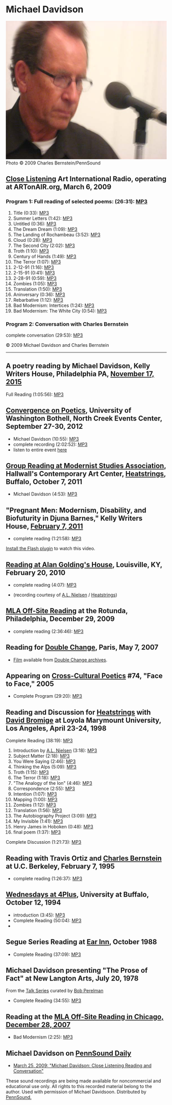 Michael
Davidson
========

<img src="/static/images/portraits/Davidson-Michael_Ch-Bernstein_3-6-09jpg.jpg" width="576" height="432" />  
Photo © 2009 Charles Bernstein/PennSound

[Close Listening](Close-Listening.php)
Art International Radio, operating at ARTonAIR.org,
March 6, 2009
---------------------------------------------------

### Program 1: Full reading of selected poems: (26:31): [MP3](http://media.sas.upenn.edu/pennsound/authors/Davidson/Close-Listening/Davidson-Michael_Close-Listening_Full-Reading_3-6-09.mp3)

1.  Title (0:33): [MP3](http://media.sas.upenn.edu/pennsound/authors/Davidson/Close-Listening/Davidson-Michael_01_Title_Close-Listening_3-6-09.mp3)
2.  Summer Letters (1:42): [MP3](http://media.sas.upenn.edu/pennsound/authors/Davidson/Close-Listening/Davidson-Michael_02_Summer-Letters_Close-Listening_3-6-09.mp3)
3.  Untitled (0:36): [MP3](http://media.sas.upenn.edu/pennsound/authors/Davidson/Close-Listening/Davidson-Michael_03_Untitled_Close-Listening_3-6-09.mp3)
4.  The Dream Dream (1:09): [MP3](http://media.sas.upenn.edu/pennsound/authors/Davidson/Close-Listening/Davidson-Michael_04_The-Dream-Dream_Close-Listening_3-6-09.mp3)
5.  The Landing of Rochambeau (3:52): [MP3](http://media.sas.upenn.edu/pennsound/authors/Davidson/Close-Listening/Davidson-Michael_05_The-Landing-of-Rochambeau_Close-Listening_3-6-09.mp3)
6.  Cloud (0:28): [MP3](http://media.sas.upenn.edu/pennsound/authors/Davidson/Close-Listening/Davidson-Michael_06_Cloud_Close-Listening_3-6-09.mp3)
7.  The Second City (2:02): [MP3](http://media.sas.upenn.edu/pennsound/authors/Davidson/Close-Listening/Davidson-Michael_07_The-Second-City_Close-Listening_3-6-09.mp3)
8.  Troth (1:10): [MP3](http://media.sas.upenn.edu/pennsound/authors/Davidson/Close-Listening/Davidson-Michael_08_Troth_Close-Listening_3-6-09.mp3)
9.  Century of Hands (1:49): [MP3](http://media.sas.upenn.edu/pennsound/authors/Davidson/Close-Listening/Davidson-Michael_09_Century-of-Hands_Close-Listening_3-6-09.mp3)
10. The Terror (1:07): [MP3](http://media.sas.upenn.edu/pennsound/authors/Davidson/Close-Listening/Davidson-Michael_10_The-Terror_Close-Listening_3-6-09.mp3)
11. 2-12-91 (1:16): [MP3](http://media.sas.upenn.edu/pennsound/authors/Davidson/Close-Listening/Davidson-Michael_11_2-12-91_Close-Listening_3-6-09.mp3)
12. 2-15-91 (0:41): [MP3](http://media.sas.upenn.edu/pennsound/authors/Davidson/Close-Listening/Davidson-Michael_12_2-15-91_Close-Listening_3-6-09.mp3)
13. 2-28-91 (0:59): [MP3](http://media.sas.upenn.edu/pennsound/authors/Davidson/Close-Listening/Davidson-Michael_13_2-28-91_Close-Listening_3-6-09.mp3)
14. Zombies (1:05): [MP3](http://media.sas.upenn.edu/pennsound/authors/Davidson/Close-Listening/Davidson-Michael_14_Zombies_Close-Listening_3-6-09.mp3)
15. Translation (1:50): [MP3](http://media.sas.upenn.edu/pennsound/authors/Davidson/Close-Listening/Davidson-Michael_15_Translation_Close-Listening_3-6-09.mp3)
16. Aninversary (0:36): [MP3](http://media.sas.upenn.edu/pennsound/authors/Davidson/Close-Listening/Davidson-Michael_16_Anniversary_Close-Listening_3-6-09.mp3)
17. Rebarbative (1:12): [MP3](http://media.sas.upenn.edu/pennsound/authors/Davidson/Close-Listening/Davidson-Michael_17_Rebarbative_Close-Listening_3-6-09.mp3)
18. Bad Modernism: Intertices (1:24): [MP3](http://media.sas.upenn.edu/pennsound/authors/Davidson/Close-Listening/Davidson-Michael_18_Bad-Modernism-Interstices_Close-Listening_3-6-09.mp3)
19. Bad Modernism: The White City (0:54): [MP3](http://media.sas.upenn.edu/pennsound/authors/Davidson/Close-Listening/Davidson-Michael_19_Bad-Modernism-The-White-City_Close-Listening_3-6-09.mp3)

### Program 2: Conversation with Charles Bernstein

complete conversation (29:53): [MP3](http://media.sas.upenn.edu/pennsound/authors/Davidson/Close-Listening/Davidson-Michael_Close-Listening_Conversation_3-6-09.mp3)

© 2009 Michael Davidson and Charles Bernstein  

------------------------------------------------------------------------


A poetry reading by Michael Davidson, Kelly Writers House, Philadelphia PA, [November 17, 2015](http://writing.upenn.edu/wh/calendar/1115.php#17)
-------------------------------------------------------------------------------------------------------------------------------------------------

Full Reading (1:05:56): [MP3](https://media.sas.upenn.edu/pennsound/authors/Davidson/Davidson-Michael_KWH-UPenn_11-17-15.mp3)

[Convergence on Poetics](http://www.uwb.edu/mfa/curriculum/program-events/fallconvergence), University of Washington Bothell, North Creek Events Center, September 27-30, 2012
------------------------------------------------------------------------------------------------------------------------------------------------------------------------------

-   Michael Davidson (10:55): [MP3](http://media.sas.upenn.edu/pennsound/groups/Bothell/9-29-12/Convergence_05_Davidson-Michael_U-WA-Bothell_09_29_12.mp3)
-   complete recording (2:02:52): [MP3](http://media.sas.upenn.edu/pennsound/groups/Bothell/9-29-12/Convergence_Complete-Recording_U-WA-Bothell_09-29-12.mp3)
-   listen to entire event [here](http://writing.upenn.edu/pennsound/x/Convergence-on-Poetics.php)


[Group Reading at Modernist Studies Association](http://writing.upenn.edu/pennsound/x/Heatstrings.php#10-7-11), Hallwall's Contemporary Art Center, [Heatstrings](Heatstrings.php), Buffalo, October 7, 2011
------------------------------------------------------------------------------------------------------------------------------------------------------------------------------------------------------------

-   Michael Davidson (4:53): [MP3](http://media.sas.upenn.edu/pennsound/groups/Heatstrings/10-7-11/Davidson-Michael_02_Complete-Reading_Modernist-Studies-Association_Heatstrings_Buffalo_10-7-11.mp3)


"Pregnant Men: Modernism, Disability, and Biofuturity in Djuna Barnes," Kelly Writers House, [February 7, 2011](http://writing.upenn.edu/wh/calendar/0211.php#7)
----------------------------------------------------------------------------------------------------------------------------------------------------------------

-   complete reading (1:21:58): [MP3](http://media.sas.upenn.edu/pennsound/authors/Davidson/Davidson-Michael_Complete-Reading_KWH-UPenn_2-7-11.mp3)

  

[Install the Flash plugin](http://get.adobe.com/flashplayer/) to watch this video.

[Reading at Alan Golding's House](Heatstrings-Golding.php), Louisville, KY, February 20, 2010
---------------------------------------------------------------------------------------------

-   complete reading (4:07): [MP3](http://media.sas.upenn.edu/pennsound/groups/Heatstrings-Golding_2-20-10/Various_11_Michael-Davidson_Alan-Goldings-House_Louisville-KY_2-20-10.mp3)



-   (recording courtesy of [A.L. Nielsen](Nielsen.php) / [Heatstrings](Heatstrings.php))

[MLA Off-Site Reading](http://writing.upenn.edu/pennsound/x/MLA-Offsite.php) at the Rotunda, Philadelphia, December 29, 2009
----------------------------------------------------------------------------------------------------------------------------

-   complete reading (2:36:46): [MP3](http://media.sas.upenn.edu/pennsound/groups/MLA-Offsite/2009_On-Site-and-Off-Site_Philadelphia/MLA-Off-Site-Reading_The-Rotunda_Philadelphia_12-29-09.mp3)

Reading for [Double Change](http://writing.upenn.edu/pennsound/x/Double-Change.php), Paris, May 7, 2007
-------------------------------------------------------------------------------------------------------

-   [Film](http://doublechange.org/2007/05/07/marie-louise-chapelle-michael-davidson/) available from [Double Change archives](http://doublechange.org/archives/).

Appearing on [Cross-Cultural Poetics](XCP.html) \#74, "Face to Face," 2005
--------------------------------------------------------------------------

-   Complete Program (29:20): [MP3](http://media.sas.upenn.edu/pennsound/groups/XCP/XCP_74_Davidson_2005.mp3)

Reading and Discussion for [Heatstrings](http://writing.upenn.edu/pennsound/x/Heatstrings.php) with [David Bromige](http://writing.upenn.edu/pennsound/x/Bromige.php) at Loyola Marymount University, Los Angeles, April 23-24, 1998
------------------------------------------------------------------------------------------------------------------------------------------------------------------------------------------------------------------------------------

Complete Reading (38:19): [MP3](http://media.sas.upenn.edu/pennsound/authors/Davidson/Davidson-Michael_Complete-Reading_Loyola_LA_4_23_98.MP3)

1.  Introduction by [A.L. Nielsen](http://writing.upenn.edu/pennsound/x/Nielsen.php) (3:18): [MP3](http://media.sas.upenn.edu/pennsound/groups/Heatstrings/Davidson-Michael/Davidson-Michael_01_Intro_Loyola_LA_4_23_98.mp3)
2.  Subject Matter (2:18): [MP3](http://media.sas.upenn.edu/pennsound/groups/Heatstrings/Davidson-Michael/Davidson-Michael_02_Subject-Matter_Loyola_LA_4_23_98.mp3)
3.  You Were Saying (2:46): [MP3](http://media.sas.upenn.edu/pennsound/groups/Heatstrings/Davidson-Michael/Davidson-Michael_03_You-Were-Saying_Loyola_LA_4_23_98.mp3)
4.  Thinking the Alps (5:09): [MP3](http://media.sas.upenn.edu/pennsound/groups/Heatstrings/Davidson-Michael/Davidson-Michael_04_Thinking-The-Alps_Loyola_LA_4_23_98.mp3)
5.  Troth (1:15): [MP3](http://media.sas.upenn.edu/pennsound/groups/Heatstrings/Davidson-Michael/Davidson-Michael_05_Troth_Loyola_LA_4_23_98.mp3)
6.  The Terror (1:18): [MP3](http://media.sas.upenn.edu/pennsound/groups/Heatstrings/Davidson-Michael/Davidson-Michael_06_The-Terror_Loyola_LA_4_23_98.mp3)
7.  "The Analogy of the Ion" (4:46): [MP3](http://media.sas.upenn.edu/pennsound/groups/Heatstrings/Davidson-Michael/Davidson-Michael_07_The-Analogy-of-the-Ion_Loyola_LA_4_23_98.mp3)
8.  Correspondence (2:55): [MP3](http://media.sas.upenn.edu/pennsound/groups/Heatstrings/Davidson-Michael/Davidson-Michael_08_Correspondence_Loyola_LA_4_23_98.mp3)
9.  Intention (1:07): [MP3](http://media.sas.upenn.edu/pennsound/groups/Heatstrings/Davidson-Michael/Davidson-Michael_09_Intention_Loyola_LA_4_23_98.mp3)
10. Mapping (1:00): [MP3](http://media.sas.upenn.edu/pennsound/groups/Heatstrings/Davidson-Michael/Davidson-Michael_10_Mapping_Loyola_LA_4_23_98.mp3)
11. Zombies (1:12): [MP3](http://media.sas.upenn.edu/pennsound/groups/Heatstrings/Davidson-Michael/Davidson-Michael_11_Zombies_Loyola_LA_4_23_98.mp3)
12. Translation (1:56): [MP3](http://media.sas.upenn.edu/pennsound/groups/Heatstrings/Davidson-Michael/Davidson-Michael_12_Translation_Loyola_LA_4_23_98.mp3)
13. The Autobiography Project (3:09): [MP3](http://media.sas.upenn.edu/pennsound/groups/Heatstrings/Davidson-Michael/Davidson-Michael_13_Autobiography-Project_Loyola_LA_4_23_98.mp3)
14. My Invisible (1:41): [MP3](http://media.sas.upenn.edu/pennsound/groups/Heatstrings/Davidson-Michael/Davidson-Michael_14_My-Invisible_Loyola_LA_4_23_98.mp3)
15. Henry James in Hoboken (0:48): [MP3](http://media.sas.upenn.edu/pennsound/groups/Heatstrings/Davidson-Michael/Davidson-Michael_15_Henry-James-in-Hoboken_Loyola_LA_4_23_98.mp3)
16. final poem (1:37): [MP3](http://media.sas.upenn.edu/pennsound/groups/Heatstrings/Davidson-Michael/Davidson-Michael_16_final-poem_Loyola_LA_4_23_98.mp3)

Complete Discussion (1:21:73): [MP3](http://media.sas.upenn.edu/pennsound/authors/Bromige/Bromige-Davidson_Complete-Discussion_Loloya_LA_4-23-09.mp3)

Reading with Travis Ortiz and [Charles Bernstein](http://writing.upenn.edu/pennsound/x/Bernstein.html) at U.C. Berkeley, February 7, 1995
-----------------------------------------------------------------------------------------------------------------------------------------

-   complete reading (1:26:37): [MP3](http://media.sas.upenn.edu/pennsound/authors/Davidson/Davidson-Ortiz-Bernstein_Reading_UC-Berkeley_2-1-1995.mp3)

[Wednesdays at 4Plus](http://writing.upenn.edu/pennsound/x/Buffalo.php), University at Buffalo, October 12, 1994
----------------------------------------------------------------------------------------------------------------

-   introduction (3:45): [MP3](http://media.sas.upenn.edu/pennsound/authors/Davidson/Bernstein-Charles_Introduction-Michael-Davidson_SUNY-Buffalo_10-12-94.mp3)
-   Complete Reading (50:04): [MP3](http://media.sas.upenn.edu/pennsound/authors/Davidson/Davidson-Michael_Complete-Reading_SUNY-Buffalo_10-12-94.mp3)
-   

Segue Series Reading at [Ear Inn](Ear-Inn.html), October 1988
-------------------------------------------------------------

-   Complete Reading (37:09): [MP3](http://media.sas.upenn.edu/pennsound/authors/Davidson/Davidson-Michael_Complete-Reading_Ear-Inn_10-88.mp3)


Michael Davidson presenting "The Prose of Fact" at New Langton Arts, July 20, 1978
----------------------------------------------------------------------------------

From the [Talk Series](Perelman-Talks.php) curated by [Bob Perelman](Perelman.php)

-   Complete Reading (34:55): [MP3](http://media.sas.upenn.edu/pennsound/authors/Davidson/Davidson-Michael_Complete-Recording_The-Prose-of-Fact_New-Langton-Arts_07-20-78.mp3)

Reading at the [MLA Off-Site Reading in Chicago, December 28, 2007](http://writing.upenn.edu/pennsound/x/MLA-Offsite-2007.html)
-------------------------------------------------------------------------------------------------------------------------------

-   Bad Modernism (2:25): [MP3](http://media.sas.upenn.edu/pennsound/groups/MLA-Offsite-2007/MLA-Offsite-Reading_12_Davidson-Michael_Bad-Modernism_Chicago_12-28-07.mp3)

Michael Davidson on [PennSound Daily](http://writing.upenn.edu/pennsound/daily)
-------------------------------------------------------------------------------

-   [March 25, 2009: "Michael Davidson: Close Listening Reading and Conversation"](http://writing.upenn.edu/pennsound/daily/200903.php#25_12:12)

These sound recordings are being made available
for noncommercial and educational use only. All rights to this
recorded material belong to the author. Used with permission
of Michael Davidsoon. Distributed by
[PennSound.](../index.html)
